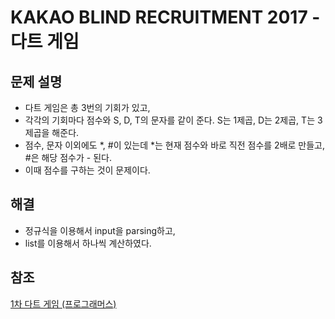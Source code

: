 # KAKAO BLIND RECRUITMENT 2017 - 다트 게임

## 문제 설명
- 다트 게임은 총 3번의 기회가 있고,
- 각각의 기회마다 점수와 S, D, T의 문자를 같이 준다. S는 1제곱, D는 2제곱, T는 3제곱을 해준다.
- 점수, 문자 이외에도 *, #이 있는데 *는 현재 점수와 바로 직전 점수를 2배로 만들고, #은 해당 점수가 - 된다.
- 이때 점수를 구하는 것이 문제이다.

## 해결
- 정규식을 이용해서 input을 parsing하고,
- list를 이용해서 하나씩 계산하였다.
  
## 참조
[1차 다트 게임 (프로그래머스)](https://programmers.co.kr/learn/courses/30/lessons/17682)
